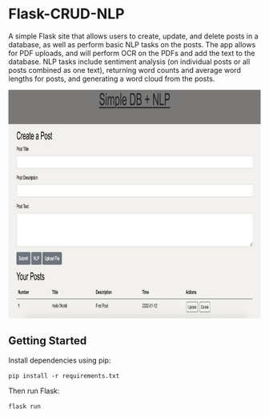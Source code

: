 # Flask-CRUD-NLP
A simple Flask site that allows users to create, update, and delete posts in a database, as well as perform basic NLP tasks on the posts. The app allows for PDF uploads, and will perform OCR on the PDFs and add the text to the database. NLP tasks include sentiment analysis (on individual posts or all posts combined as one text), returning word counts and average word lengths for posts, and generating a word cloud from the posts.

<p align="center">
<img src="https://raw.githubusercontent.com/ian-nai/Flask-CRUD-NLP/main/homepage.png" height="457" width="923"/>
</p>

## Getting Started
Install dependencies using pip:
```
pip install -r requirements.txt
```
Then run Flask:
```
flask run
```

